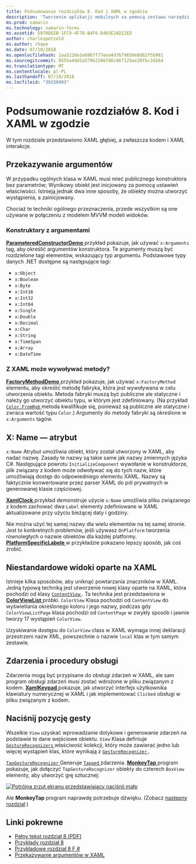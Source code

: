 ```yaml
---
title: Podsumowanie rozdziałów 8. Kod i XAML w zgodzie
description: 'Tworzenie aplikacji mobilnych za pomocą zestawu narzędzi Xamarin.Forms: Podsumowanie rozdziału 8. Kod i XAML w zgodzie'
ms.prod: xamarin
ms.technology: xamarin-forms
ms.assetid: 5970DEEB-1FC9-4F78-B4F6-D403E16D22ED
author: charlespetzold
ms.author: chape
ms.date: 07/19/2018
ms.openlocfilehash: 1aa5226e1e6867f77eea4d7679650e8d62f5b981
ms.sourcegitcommit: 8555a4dd1a579b2206f86c867125ee20fbc3d264
ms.translationtype: MT
ms.contentlocale: pl-PL
ms.lasthandoff: 07/19/2018
ms.locfileid: "39156993"
---
```

# <a name="summary-of-chapter-8-code-and-xaml-in-harmony"></a>Podsumowanie rozdziałów 8. Kod i XAML w zgodzie

W tym rozdziale przedstawiono XAML głębiej, a zwłaszcza kodem i XAML interakcje.

## <a name="passing-arguments"></a>Przekazywanie argumentów

W przypadku ogólnych klasa w XAML musi mieć publicznego konstruktora bez parametrów; Wynikowy obiekt jest inicjowany za pomocą ustawień właściwości. Istnieją jednak dwa inne sposoby, że obiekty można utworzyć wystąpienia, a zainicjowany.

Chociaż te techniki ogólnego przeznaczenia, przede wszystkim są one używane w połączeniu z modelem MVVM modeli widoków.

### <a name="constructors-with-arguments"></a>Konstruktory z argumentami

[ **ParameteredConstructorDemo** ](https://github.com/xamarin/xamarin-forms-book-samples/tree/master/Chapter08/ParameteredConstructorDemo) przykład pokazuje, jak używać `x:Arguments` tag, aby określić argumentów konstruktora. Te argumenty muszą być rozdzielone tagi elementów, wskazujący typ argumentu. Podstawowe typy danych .NET dostępne są następujące tagi:

- `x:Object`
- `x:Boolean`
- `x:Byte`
- `x:Int16`
- `x:Int32`
- `x:Int64`
- `x:Single`
- `x:Double`
- `x:Decimal`
- `x:Char`
- `x:String`
- `x:TimeSpan`
- `x:Array`
- `x:DateTime`

### <a name="can-i-call-methods-from-xaml"></a>Z XAML może wywoływać metody?

[ **FactoryMethodDemo** ](https://github.com/xamarin/xamarin-forms-book-samples/tree/master/Chapter08/FactoryMethodDemo) przykład pokazuje, jak używać `x:FactoryMethod` elementu, aby określić metodę fabryka, która jest wywoływana w celu utworzenia obiektu. Metoda fabryki muszą być publiczne ale statyczne i należy go utworzyć obiektu typu, w którym jest zdefiniowany. (Na przykład [ `Color.FromRgb` ](xref:Xamarin.Forms.Color.FromRgb(System.Double,System.Double,System.Double)) metoda kwalifikuje się, ponieważ są publiczne ale statyczne i zwraca wartość typu `Color`.) Argumenty do metody fabryki są określone w `x:Arguments` tagów.

## <a name="the-xname-attribute"></a>X: Name — atrybut

`x:Name` Atrybut umożliwia obiekt, który został utworzony w XAML, aby nadać nazwę. Zasady te nazwy są takie same jak nazwy zmiennych języka C#. Następujące powrotu `InitializeComponent` wywołanie w konstruktorze, plik związany z kodem może odwoływać się do tych nazw, które umożliwiają dostęp do odpowiedniego elementu XAML. Nazwy są faktycznie konwertowane przez parser XAML do pól prywatnych w generowanej klasie częściowej.

[ **XamlClock** ](https://github.com/xamarin/xamarin-forms-book-samples/tree/master/Chapter08/XamlClock) przykład demonstruje użycie `x:Name` umożliwia pliku związanego z kodem zachować dwa `Label` elementy zdefiniowane w XAML aktualizowane przy użyciu bieżącej daty i godziny.

Nie można użyć tej samej nazwy dla wielu elementów na tej samej stronie. Jest to konkretnych problemów, jeśli używasz `OnPlatform` tworzenia równoległych o nazwie obiektów dla każdej platformy. [ **PlatformSpecificLabele** ](https://github.com/xamarin/xamarin-forms-book-samples/tree/master/Chapter08/PlatformSpecificLabels) w przykładzie pokazano lepszy sposób, jak coś zrobić.

## <a name="custom-xaml-based-views"></a>Niestandardowe widoki oparte na XAML

Istnieje kilka sposobów, aby uniknąć powtarzania znaczników w XAML. Jedną typową techniką jest utworzenie nowej klasy oparte na XAML, która pochodzi od klasy [ `ContentView` ](xref:Xamarin.Forms.ContentView). Ta technika jest przedstawiona w [ **ColorViewList** ](https://github.com/xamarin/xamarin-forms-book-samples/tree/master/Chapter08/ColorViewList) próbki. `ColorView` Klasa pochodzi od `ContentView` do wyświetlania określonego koloru i jego nazwy, podczas gdy `ColorViewListPage` klasa pochodzi od `ContentPage` w zwykły sposób i jawnie tworzy 17 wystąpień `ColorView`.

Uzyskiwanie dostępu do `ColorView` class w XAML wymaga innej deklaracji przestrzeni nazw XML, powszechnie o nazwie `local` klas w tym samym zestawie.

## <a name="events-and-handlers"></a>Zdarzenia i procedury obsługi

Zdarzenia mogą być przypisane do obsługi zdarzeń w XAML, ale sam program obsługi zdarzeń musi zostać wdrożone w pliku związanym z kodem. [ **XamlKeypad** ](https://github.com/xamarin/xamarin-forms-book-samples/tree/master/Chapter08/XamlKeypad) pokazuje, jak utworzyć interfejs użytkownika klawiatury numerycznej w XAML i jak implementować `Clicked` obsługi w pliku związanym z kodem.

## <a name="tap-gestures"></a>Naciśnij pozycję gesty

Wszelkie `View` uzyskać wprowadzanie dotykowe i generowanie zdarzeń na podstawie te dane wejściowe obiektu. `View` Klasa definiuje [ `GestureRecognizers` ](xref:Xamarin.Forms.View.GestureRecognizers) właściwość kolekcji, który może zawierać jedno lub więcej wystąpień klas, które wynikają z [ `GestureRecognizer` ](xref:Xamarin.Forms.GestureRecognizer).

[ `TapGestureRecognizer` ](xref:Xamarin.Forms.TapGestureRecognizer) Generuje [ `Tapped` ](xref:Xamarin.Forms.TapGestureRecognizer.Tapped) zdarzenia. [ **MonkeyTap** ](https://github.com/xamarin/xamarin-forms-book-samples/tree/master/Chapter08/MonkeyTap) program pokazuje, jak dołączyć `TapGestureRecognizer` obiekty do czterech `BoxView` elementy, aby utworzyć grę sztucznej:

[![Potrójna zrzut ekranu przedstawiający naciśnij małp](images/ch08fg07-small.png "gry imitacja")](images/ch08fg07-large.png#lightbox "imitacja gry")

Ale **MonkeyTap** program naprawdę potrzebuje dźwięku. (Zobacz [następny rozdział](chapter09.md).)

## <a name="related-links"></a>Linki pokrewne

- [Pełny tekst rozdział 8 (PDF)](https://download.xamarin.com/developer/xamarin-forms-book/XamarinFormsBook-Ch08-Apr2016.pdf)
- [Przykłady rozdział 8](https://github.com/xamarin/xamarin-forms-book-samples/tree/master/Chapter08)
- [Przykładowe rozdział 8 F #](https://github.com/xamarin/xamarin-forms-book-samples/tree/master/Chapter08/FS/XamlKeypad)
- [Przekazywanie argumentów w XAML](~/xamarin-forms/xaml/passing-arguments.md)
